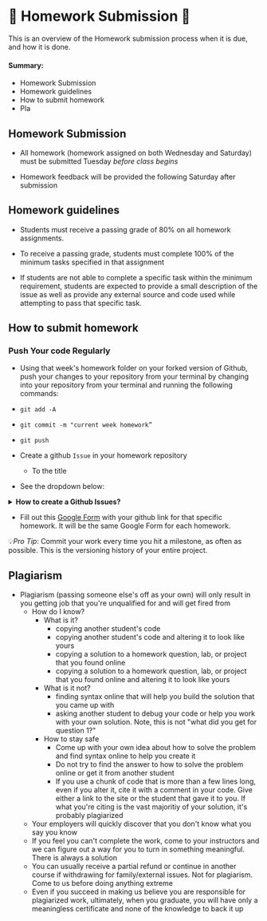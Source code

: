 # 📝 Homework Submission 📝


This is an overview of the Homework submission process when it is due, and how it is done. 

#### Summary: 

- Homework Submission
- Homework guidelines 
- How to submit homework 
- Pla


## Homework Submission

* All homework (homework assigned on both Wednesday and Saturday) must be submitted Tuesday *before class begins*

* Homework feedback will be provided the following Saturday after submission


## Homework guidelines 

* Students must receive a passing grade of 80% on all homework assignments.
  
* To receive a passing grade, students must complete 100% of the minimum tasks specified in that assignment
  
* If students are not able to complete a specific task within the minimum requirement, students are expected to provide a small description of the issue as well as provide any external source and code used while attempting to pass that specific task. 

## How to submit homework 

### Push Your code Regularly 

* Using that week's homework folder on your forked version of Github, push your changes to your repository from your terminal by changing into your repository from your terminal and running the following commands:
  
* `git add -A`
* `git commit -m "current week homework”`
* `git push`

* Create a github `Issue` in your homework repository 
  * To the title
* See the dropdown below:

<details><summary><strong>How to create a Github Issues?</strong></summary>

<img src="https://res.cloudinary.com/duprwuo4j/image/upload/v1602950281/SEI-REPO/githubissues_frpmie.png" atl="GitHub issues"/>

1. Click on the `Issues` tab
2. Click on the `New issue` button
3. Title: Add your FirstLastName followed by week and day of the homework
4. Body: Add a simple description. 
  
```
**Description:** 

_Add a good description of the homework_

- how you feel about it? 
- What were the challenges you faced?
```

[How to Create an issue or pull request in GitHub?](https://docs.github.com/en/free-pro-team@latest/desktop/contributing-and-collaborating-using-github-desktop/creating-an-issue-or-pull-request)

</details>


* Fill out this [Google Form](https://forms.gle/4NPb21sHPtbvKSYD6) with your github link for that specific homework. It will be the same Google Form for each homework.


💡*Pro Tip*: Commit your work every time you hit a milestone, as often as possible. This is the versioning history of your entire project. 


## Plagiarism

- Plagiarism (passing someone else's off as your own) will only result in you getting job that you're unqualified for and will get fired from
	- How do I know?
		- What is it?
			- copying another student's code
			- copying another student's code and altering it to look like yours
			- copying a solution to a homework question, lab, or project that you found online
			- copying a solution to a homework question, lab, or project that you found online and altering it to look like yours
		- What is it not?
			- finding syntax online that will help you build the solution that you came up with
			- asking another student to debug your code or help you work with your own solution.  Note, this is not "what did you get for question 1?"
		- How to stay safe
			- Come up with your own idea about how to solve the problem and find syntax online to help you create it
			- Do not try to find the answer to how to solve the problem online or get it from another student
			- If you use a chunk of code that is more than a few lines long, even if you alter it, cite it with a comment in your code.  Give either a link to the site or the student that gave it to you.  If what you're citing is the vast majoritiy of your solution, it's probably plagiarized
	- Your employers will quickly discover that you don't know what you say you know
	- If you feel you can't complete the work, come to your instructors and we can figure out a way for you to turn in something meaningful.  There is always a solution
	- You can usually receive a partial refund or continue in another course if withdrawing for family/external issues.  Not for plagiarism.  Come to us before doing anything extreme
	- Even if you succeed in making us believe you are responsible for plagiarized work, ultimately, when you graduate, you will have only a meaningless certificate and none of the knowledge to back it up